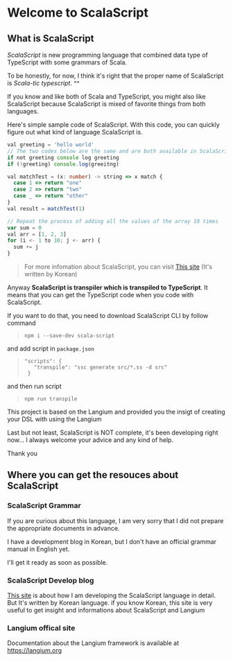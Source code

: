 # Welcome to ScalaScript

## What is ScalaScript

_ScalaScript_ is new programming language that combined data type of TypeScript with some grammars of Scala.

To be honestly, for now, I think it's right that the proper name of ScalaScript is _Scala-tic typescript_. ^^

If you know and like both of Scala and TypeScript, you might also like ScalaScript because ScalaScript is mixed of favorite things from both languages.

Here's simple sample code of ScalaScript. With this code, you can quickly figure out what kind of language ScalaScript is.

```ts
val greeting = 'hello world'
// The two codes below are the same and are both available in ScalaScript.
if not greeting console log greeting
if (!greeting) console.log(greeitng)

val matchTest = (x: number) -> string => x match {
  case 1 => return "one"
  case 2 => return "two"
  case _ => return "other"
}
val result = matchTest(1)

// Repeat the process of adding all the values of the array 10 times
var sum = 0
val arr = [1, 2, 3]
for (i <- 1 to 10; j <- arr) {
  sum += j
}
```

> For more infomation about ScalaScript, you can visit [This site](https://blog.naver.com/hsk141/223549212519) (It's written by Korean)

Anyway **ScalaScript is transpiler which is transpiled to TypeScript**. It means that you can get the TypeScript code when you code with ScalaScript.

If you want to do that, you need to download ScalaScript CLI by follow command

> `npm i --save-dev scala-script`

and add script in `package.json`

> `"scripts": {`  
> `   "transpile": "ssc generate src/*.ss -d src"`  
> ` }`

and then run script

> `npm run transpile`

This project is based on the Langium and provided you the insigt of creating your DSL with using the Langium

Last but not least, ScalaScript is NOT complete, it's been developing right now...
I always welcome your advice and any kind of help.

Thank you

## Where you can get the resouces about ScalaScript

### ScalaScript Grammar

If you are curious about this language, I am very sorry that I did not prepare the appropriate documents in advance.

I have a development blog in Korean, but I don't have an official grammar manual in English yet.

I'll get it ready as soon as possible.

### ScalaScript Develop blog

[This site](https://blog.naver.com/hsk141/223549212519) is about how I am developing the ScalaScript language in detail.
But It's written by Korean language. if you know Korean, this site is very useful to get insight and informations about ScalaScript and Langium

### Langium offical site

Documentation about the Langium framework is available at https://langium.org
